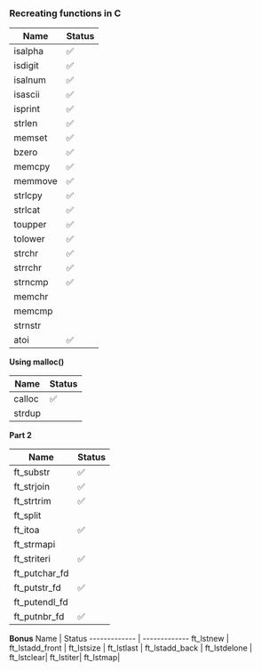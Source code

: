 ### Recreating functions in C ### 

Name  | Status
------------- | -------------
isalpha     |  ✅ 
isdigit   |  ✅ 
isalnum|✅ 
isascii|✅ 
isprint| ✅ 
strlen|✅ 
memset|✅ 
bzero|✅ 
memcpy|✅ 
memmove|✅ 
strlcpy|✅ 
strlcat|✅ 
toupper|✅ 
tolower| ✅ 
strchr|✅ 
strrchr|✅ 
strncmp|✅ 
memchr|
memcmp|
strnstr|
atoi|✅ 

**Using malloc()**

Name  | Status
------------- | -------------
calloc    |  ✅ 
strdup   | 

**Part 2**

Name  | Status
------------- | -------------
ft_substr    |  ✅ 
ft_strjoin   | ✅ 
ft_strtrim  | ✅ 
ft_split  | 
ft_itoa  | ✅ 
ft_strmapi   | 
ft_striteri  | ✅ 
ft_putchar_fd  | 
ft_putstr_fd  | ✅ 
ft_putendl_fd| 
ft_putnbr_fd| ✅ 


**Bonus**
Name  | Status
------------- | -------------
ft_lstnew   |  
ft_lstadd_front   | 
ft_lstsize | 
ft_lstlast | 
ft_lstadd_back  | 
ft_lstdelone | 
ft_lstclear| 
ft_lstiter| 
ft_lstmap| 
